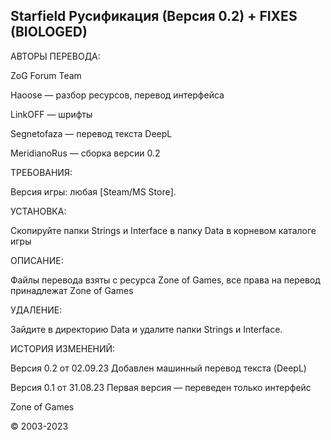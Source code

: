 Starfield Русификация (Версия 0.2) + FIXES (BIOLOGED)
-
АВТОРЫ ПЕРЕВОДА:

ZoG Forum Team

Haoose — разбор ресурсов, перевод интерфейса

LinkOFF — шрифты

Segnetofaza — перевод текста DeepL

MeridianoRus — сборка версии 0.2

ТРЕБОВАНИЯ:

Версия игры: любая [Steam/MS Store].

УСТАНОВКА:

Скопируйте папки Strings и Interface в папку Data в корневом каталоге игры 

ОПИСАНИЕ:

Файлы перевода взяты с ресурса Zone of Games, все права на перевод принадлежат Zone of Games

УДАЛЕНИЕ:

Зайдите в директорию Data и удалите папки Strings и Interface.

ИСТОРИЯ ИЗМЕНЕНИЙ:

Версия 0.2 от 02.09.23 Добавлен машинный перевод текста (DeepL)

Версия 0.1 от 31.08.23 Первая версия — переведен только интерфейс

Zone of Games

© 2003-2023